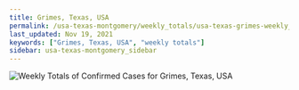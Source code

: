 ```yaml
---
title: Grimes, Texas, USA
permalink: /usa-texas-montgomery/weekly_totals/usa-texas-grimes-weekly_totals.html
last_updated: Nov 19, 2021
keywords: ["Grimes, Texas, USA", "weekly totals"]
sidebar: usa-texas-montgomery_sidebar
---
```


![Weekly Totals of Confirmed Cases for Grimes, Texas, USA](/covid_tracker/images/graphs/usa-texas-grimes-weekly_totals_graph.png)
